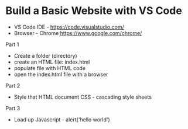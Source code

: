 # Build a Basic Website with VS Code

- VS Code IDE - https://code.visualstudio.com/
- Browser - Chrome https://www.google.com/chrome/

Part 1
- Create a folder (directory)
- create an HTML file: index.html 
- populate file with HTML code
- open the index.html file with a browser

Part 2
- Style that HTML document CSS - cascading style sheets

Part 3
- Load up Javascript - alert('hello world')